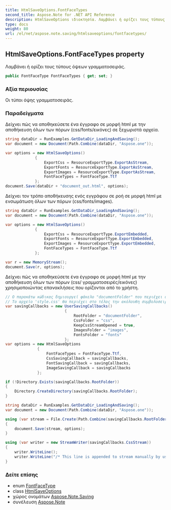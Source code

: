 ```yaml
---
title: HtmlSaveOptions.FontFaceTypes
second_title: Aspose.Note for .NET API Reference
description: HtmlSaveOptions ιδιοκτησία. Λαμβάνει ή ορίζει τους τύπους όψεων γραμματοσειράς.
type: docs
weight: 80
url: /el/net/aspose.note.saving/htmlsaveoptions/fontfacetypes/
---
```

## HtmlSaveOptions.FontFaceTypes property

Λαμβάνει ή ορίζει τους τύπους όψεων γραμματοσειράς.

```csharp
public FontFaceType FontFaceTypes { get; set; }
```

### Αξία περιουσίας

Οι τύποι όψης γραμματοσειράς.

### Παραδείγματα

Δείχνει πώς να αποθηκεύσετε ένα έγγραφο σε μορφή html με την αποθήκευση όλων των πόρων (css/fonts/εικόνες) σε ξεχωριστά αρχεία.

```csharp
string dataDir = RunExamples.GetDataDir_LoadingAndSaving();
var document = new Document(Path.Combine(dataDir, "Aspose.one"));

var options = new HtmlSaveOptions()
             {
                 ExportCss = ResourceExportType.ExportAsStream,
                 ExportFonts = ResourceExportType.ExportAsStream,
                 ExportImages = ResourceExportType.ExportAsStream,
                 FontFaceTypes = FontFaceType.Ttf
             };
document.Save(dataDir + "document_out.html", options);
```

Δείχνει τον τρόπο αποθήκευσης ενός εγγράφου σε ροή σε μορφή html με ενσωμάτωση όλων των πόρων (css/fonts/images).

```csharp
string dataDir = RunExamples.GetDataDir_LoadingAndSaving();
var document = new Document(Path.Combine(dataDir, "Aspose.one"));

var options = new HtmlSaveOptions()
             {
                 ExportCss = ResourceExportType.ExportEmbedded,
                 ExportFonts = ResourceExportType.ExportEmbedded,
                 ExportImages = ResourceExportType.ExportEmbedded,
                 FontFaceTypes = FontFaceType.Ttf
             };

var r = new MemoryStream();
document.Save(r, options);
```

Δείχνει πώς να αποθηκεύσετε ένα έγγραφο σε μορφή html με την αποθήκευση όλων των πόρων (css/ γραμματοσειρές/εικόνες) χρησιμοποιώντας επανακλήσεις που ορίζονται από το χρήστη.

```csharp
// Ο παρακάτω κώδικας δημιουργεί φάκελο "documentFolder" που περιέχει document.html, φάκελο "css" με αρχείο "style.css", φάκελο "images" με εικόνες και φάκελο "fonts" με γραμματοσειρές.
// Το αρχείο 'style.css' θα περιέχει στο τέλος την ακόλουθη συμβολοσειρά "/* Αυτή η γραμμή προστίθεται στη ροή μη αυτόματα από τον χρήστη */"
var savingCallbacks = new UserSavingCallbacks()
                          {
                              RootFolder = "documentFolder",
                              CssFolder = "css",
                              KeepCssStreamOpened = true,
                              ImagesFolder = "images",
                              FontsFolder = "fonts"
                          };
var options = new HtmlSaveOptions
              {
                  FontFaceTypes = FontFaceType.Ttf,
                  CssSavingCallback = savingCallbacks,
                  FontSavingCallback = savingCallbacks,
                  ImageSavingCallback = savingCallbacks
              };

if (!Directory.Exists(savingCallbacks.RootFolder))
{
    Directory.CreateDirectory(savingCallbacks.RootFolder);
}

string dataDir = RunExamples.GetDataDir_LoadingAndSaving();
var document = new Document(Path.Combine(dataDir, "Aspose.one"));

using (var stream = File.Create(Path.Combine(savingCallbacks.RootFolder, "document.html")))
{
    document.Save(stream, options);
}

using (var writer = new StreamWriter(savingCallbacks.CssStream))
{
    writer.WriteLine();
    writer.WriteLine("/* This line is appended to stream manually by user */");
}
```

### Δείτε επίσης

* enum [FontFaceType](../../../aspose.note.saving.html/fontfacetype/)
* class [HtmlSaveOptions](../)
* χώρος ονομάτων [Aspose.Note.Saving](../../htmlsaveoptions/)
* συνέλευση [Aspose.Note](../../../)


